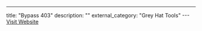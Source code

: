 ---
title: "Bypass 403"
description: ""
external_category: "Grey Hat Tools"
---[Visit Website](https://github.com/daffainfo/AllAboutBugBounty/blob/master/Bypass/Bypass%20403.md)

